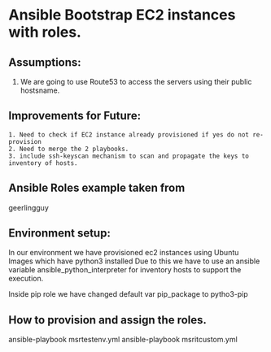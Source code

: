 # Ansible Bootstrap EC2 instances with roles.

## Assumptions:
   1. We are going to use Route53 to access the servers using their public hostsname.
   
## Improvements for Future:
    1. Need to check if EC2 instance already provisioned if yes do not re-provision
    2. Need to merge the 2 playbooks.
    3. include ssh-keyscan mechanism to scan and propagate the keys to inventory of hosts.
    
## Ansible Roles example taken from
geerlingguy
    
## Environment setup:
In our environment we have provisioned ec2 instances using Ubuntu Images which have python3 installed
Due to this we have to use an ansible variable ansible_python_interpreter for inventory hosts to support the execution.

Inside pip role we have changed default var pip_package to pytho3-pip

## How to provision and assign the roles.

ansible-playbook msrtestenv.yml
ansible-playbook msritcustom.yml
